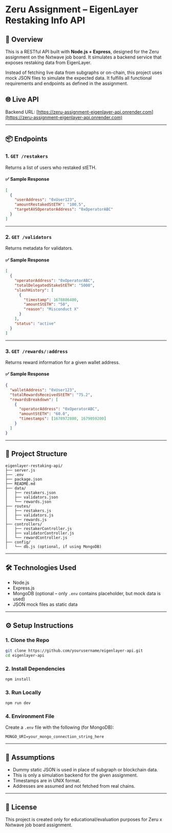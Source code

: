 
# Zeru Assignment – EigenLayer Restaking Info API

## 🚀 Overview

This is a RESTful API built with **Node.js + Express**, designed for the Zeru assignment on the Nxtwave job board. It simulates a backend service that exposes restaking data from EigenLayer.

Instead of fetching live data from subgraphs or on-chain, this project uses mock JSON files to simulate the expected data. It fulfills all functional requirements and endpoints as defined in the assignment.

## 🌐 Live API

Backend URL: [https://zeru-assignment-eigenlayer-api.onrender.com](https://zeru-assignment-eigenlayer-api.onrender.com)

---

## 📦 Endpoints

### 1. `GET /restakers`

Returns a list of users who restaked stETH.

#### ✅ Sample Response
```json
[
  {
    "userAddress": "0xUser123",
    "amountRestakedStETH": "100.5",
    "targetAVSOperatorAddress": "0xOperatorABC"
  }
]
```

---

### 2. `GET /validators`

Returns metadata for validators.

#### ✅ Sample Response
```json
[
  {
    "operatorAddress": "0xOperatorABC",
    "totalDelegatedStakeStETH": "5000",
    "slashHistory": [
      {
        "timestamp": 1678886400,
        "amountStETH": "50",
        "reason": "Misconduct X"
      }
    ],
    "status": "active"
  }
]
```

---

### 3. `GET /rewards/:address`

Returns reward information for a given wallet address.

#### ✅ Sample Response
```json
{
  "walletAddress": "0xUser123",
  "totalRewardsReceivedStETH": "75.2",
  "rewardsBreakdown": [
    {
      "operatorAddress": "0xOperatorABC",
      "amountStETH": "60.0",
      "timestamps": [1678972800, 1679059200]
    }
  ]
}
```

---

## 📁 Project Structure

```
eigenlayer-restaking-api/
├── server.js
├── .env
├── package.json
├── README.md
├── data/
│   ├── restakers.json
│   ├── validators.json
│   └── rewards.json
├── routes/
│   ├── restakers.js
│   ├── validators.js
│   └── rewards.js
├── controllers/
│   ├── restakerController.js
│   ├── validatorController.js
│   └── rewardController.js
├── config/
│   └── db.js (optional, if using MongoDB)
```

---

## 🛠 Technologies Used

- Node.js
- Express.js
- MongoDB (optional – only `.env` contains placeholder, but mock data is used)
- JSON mock files as static data

---

## ⚙️ Setup Instructions

### 1. Clone the Repo

```bash
git clone https://github.com/yourusername/eigenlayer-api.git
cd eigenlayer-api
```

### 2. Install Dependencies

```bash
npm install
```

### 3. Run Locally

```bash
npm run dev
```

### 4. Environment File

Create a `.env` file with the following (for MongoDB):

```
MONGO_URI=your_mongo_connection_string_here
```

---

## 🤖 Assumptions

- Dummy static JSON is used in place of subgraph or blockchain data.
- This is only a simulation backend for the given assignment.
- Timestamps are in UNIX format.
- Addresses are assumed and not fetched from real chains.

---

## 📜 License

This project is created only for educational/evaluation purposes for Zeru x Nxtwave job board assignment.
